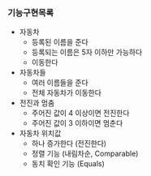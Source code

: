 ### 기능구현목록
+ 자동차
  + 등록된 이름을 준다
  + 등록되는 이름은 5자 이하만 가능하다
  + 이동한다
+ 자동차들
  + 여러 이름들을 준다
  + 전체 자동차가 이동한다
+ 전진과 멈춤
  + 주어진 값이 4 이상이면 전진한다
  + 주어진 값이 3 이하이면 멈춘다
+ 자동차 위치값
  + 하나 증가한다 (전진한다)
  + 정렬 기능 (내림차순, Comparable)
  + 동치 확인 기능 (Equals)